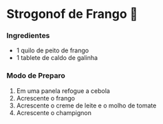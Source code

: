 # Strogonof de Frango :chicken:
### Ingredientes
 - 1 quilo de peito de frango
 - 1 tablete de caldo de galinha

 ### Modo de Preparo

  1. Em uma panela refogue a cebola
  2. Acrescente o frango
  3. Acrescente o creme de leite e o molho de tomate
  4. Acrescente o champignon